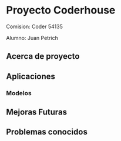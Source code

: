 # Proyecto Coderhouse

Comision: Coder 54135

Alumno: Juan Petrich

## Acerca de proyecto

## Aplicaciones

### Modelos

## Mejoras Futuras

## Problemas conocidos